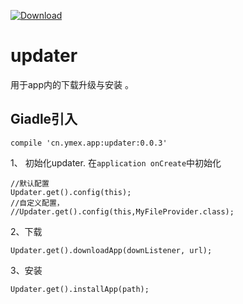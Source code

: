 [ ![Download](https://api.bintray.com/packages/ymex/maven/updater/images/download.svg) ](https://bintray.com/ymex/maven/updater/_latestVersion)

# updater
用于app内的下载升级与安装 。

## Giadle引入
```
compile 'cn.ymex.app:updater:0.0.3'

```


1、 初始化updater. 在`application onCreate`中初始化
```
//默认配置
Updater.get().config(this);
//自定义配置，
//Updater.get().config(this,MyFileProvider.class);
```

2、下载

```
Updater.get().downloadApp(downListener, url);
```

3、安装

```
Updater.get().installApp(path);
```
